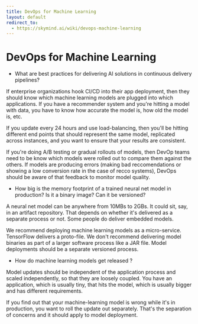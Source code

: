```yaml
---
title: DevOps for Machine Learning
layout: default
redirect_to:
  - https://skymind.ai/wiki/devops-machine-learning
---
```


# DevOps for Machine Learning

* What are best practices for delivering AI solutions in continuous delivery pipelines? 

If enterprise organizations hook CI/CD into their app deployment, then they should know which machine learning models are plugged into which applications. If you have a recommender system and you're hitting a model with data, you have to know how accurate the model is, how old the model is, etc. 

If you update every 24 hours and use load-balancing, then you'll be hitting different end points that should represent the same model, replicated across instances, and you want to ensure that your results are consistent. 

If you're doing A/B testing or gradual rollouts of models, then DevOp teams need to be know which models were rolled out to compare them against the others. If models are producing errors (making bad reccomendations or showing a low conversion rate in the case of recco systems), DevOps should be aware of that feedback to monitor model quality. 

* How big is the memory footprint of a trained neural net model in production? Is it a binary image? Can it be versioned?

A neural net model can be anywhere from 10MBs to 2GBs. It could sit, say, in an artifact repository. That depends on whether it's delivered as a separate process or not. Some people do deliver embedded models. 

We recommend deploying machine learning models as a micro-service. TensorFlow delivers a proto-file. We don't recommend delivering model binaries as part of a larger software process like a JAR file. Model deployments should be a separate versioned process.

* How do machine learning models get released ?

Model updates should be independent of the application process and scaled independently, so that they are loosely coupled. You have an application, which is usually tiny, that hits the model, which is usually bigger and has different requirements. 

If you find out that your machine-learning model is wrong while it's in production, you want to roll the update out separately. That's the separation of concerns and it should apply to model deployment. 
